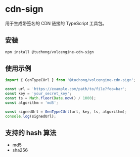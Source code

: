 # cdn-sign

用于生成带签名的 CDN 链接的 TypeScript 工具包。

## 安装

```bash
npm install @tuchong/volcengine-cdn-sign
```

## 使用示例

```typescript
import { GenTypeCUrl } from '@tuchong/volcengine-cdn-sign';

const url = 'https://example.com/path/to/file?foo=bar';
const key = 'your_secret_key';
const ts = Math.floor(Date.now() / 1000);
const algorithm = 'md5';

const signedUrl = GenTypeCUrl(url, key, ts, algorithm);
console.log(signedUrl);
```

## 支持的 hash 算法
- md5
- sha256
